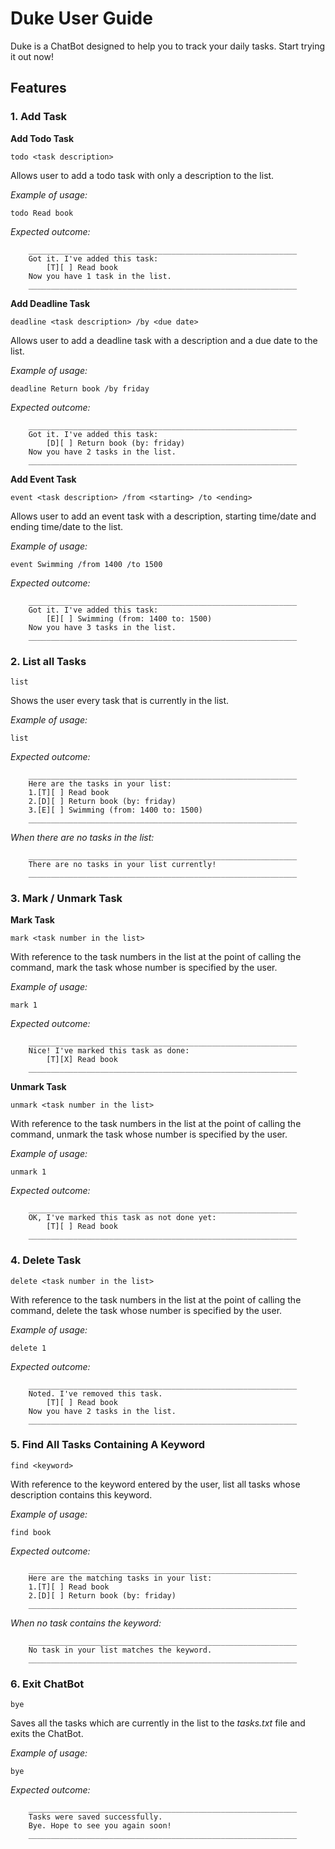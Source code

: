 # Duke User Guide
Duke is a ChatBot designed to help you to track your daily tasks. Start trying it out now!
## Features

### 1. Add Task
**Add Todo Task**

`todo <task description>` 

Allows user to add a todo task with only a description to the list.

*Example of usage:*

```
todo Read book
```

*Expected outcome:*

```
	____________________________________________________________
	Got it. I've added this task:
		[T][ ] Read book
	Now you have 1 task in the list.
	____________________________________________________________
```

**Add Deadline Task**

`deadline <task description> /by <due date>` 

Allows user to add a deadline task with a description and a due date to the list.

*Example of usage:*

```
deadline Return book /by friday
```

*Expected outcome:*

```
	____________________________________________________________
	Got it. I've added this task:
		[D][ ] Return book (by: friday)
	Now you have 2 tasks in the list.
	____________________________________________________________
```

**Add Event Task**

`event <task description> /from <starting> /to <ending>` 

Allows user to add an event task with a description, starting time/date and ending 
time/date to the list.

*Example of usage:*

```
event Swimming /from 1400 /to 1500
```

*Expected outcome:*

```
	____________________________________________________________
	Got it. I've added this task:
		[E][ ] Swimming (from: 1400 to: 1500)
	Now you have 3 tasks in the list.
	____________________________________________________________
```

### 2. List all Tasks
`list`

Shows the user every task that is currently in the list.

*Example of usage:*

```
list
```

*Expected outcome:*

```
	____________________________________________________________
	Here are the tasks in your list:
	1.[T][ ] Read book
	2.[D][ ] Return book (by: friday)
	3.[E][ ] Swimming (from: 1400 to: 1500)
	____________________________________________________________
```
*When there are no tasks in the list:*

```
	____________________________________________________________
	There are no tasks in your list currently!
	____________________________________________________________
```

### 3. Mark / Unmark Task
**Mark Task**

`mark <task number in the list>` 

With reference to the task numbers in the list at
the point of calling the command, mark the task whose number is specified by the user.

*Example of usage:*

```
mark 1
```

*Expected outcome:*

```
	____________________________________________________________
	Nice! I've marked this task as done:
		[T][X] Read book
	____________________________________________________________
```

**Unmark Task**

`unmark <task number in the list>` 

With reference to the task numbers in the list at
the point of calling the command, unmark the task whose number is specified by the user.

*Example of usage:*

```
unmark 1
```

*Expected outcome:*

```
	____________________________________________________________
	OK, I've marked this task as not done yet:
		[T][ ] Read book
	____________________________________________________________
```

### 4. Delete Task

`delete <task number in the list>` 

With reference to the task numbers in the list at 
the point of calling the command, delete the task whose number is specified by the user.

*Example of usage:*

```
delete 1
```

*Expected outcome:*

```
	____________________________________________________________
	Noted. I've removed this task.
		[T][ ] Read book
	Now you have 2 tasks in the list.
	____________________________________________________________
```



### 5. Find All Tasks Containing A Keyword
`find <keyword>`

With reference to the keyword entered by the user, list all tasks whose description
contains this keyword.

*Example of usage:*

```
find book
```

*Expected outcome:*

```
	____________________________________________________________
	Here are the matching tasks in your list:
	1.[T][ ] Read book
	2.[D][ ] Return book (by: friday)
	____________________________________________________________
```

*When no task contains the keyword:*

```
	____________________________________________________________
	No task in your list matches the keyword.
	____________________________________________________________
```
### 6. Exit ChatBot

`bye`

Saves all the tasks which are currently in the list to the *tasks.txt* file and exits the ChatBot.

*Example of usage:*

```
bye
```

*Expected outcome:*

```
	____________________________________________________________
	Tasks were saved successfully.
	Bye. Hope to see you again soon!
	____________________________________________________________
```
